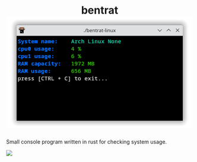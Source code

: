 <h1 align=center>bentrat<br><img src="https://github.com/RngValue/BentRat/blob/main/readme_res/bentrat_in_action.png"></h1>
<p>Small console program written in rust for checking system usage.</p>
<img width=120 src="https://c.tenor.com/jomR5uqWXzMAAAAd/real-horizontally-spinning-rat.gif">
